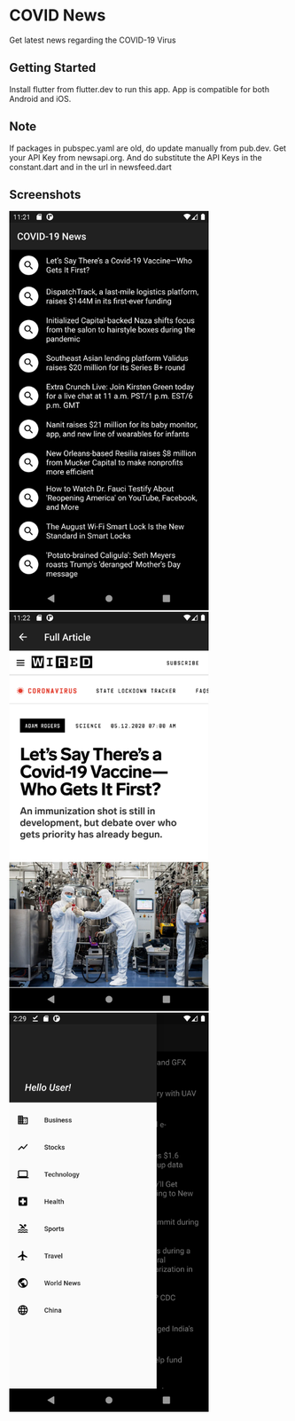 # COVID News

Get latest news regarding the COVID-19 Virus

## Getting Started

Install flutter from flutter.dev to run this app. App is compatible for both Android and iOS.

## Note

If packages in pubspec.yaml are old, do update manually from pub.dev. Get your API Key from newsapi.org. And do substitute the API Keys in the constant.dart and in the url in newsfeed.dart

## Screenshots
<img src= "images/front.png" width="360" height="720" > <img src= "images/article.png" width="360" height="720" > <img src= "images/drawer.png" width="360" height="720" >

